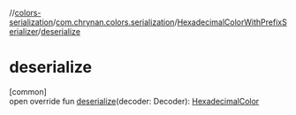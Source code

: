 //[colors-serialization](../../../index.md)/[com.chrynan.colors.serialization](../index.md)/[HexadecimalColorWithPrefixSerializer](index.md)/[deserialize](deserialize.md)

# deserialize

[common]\
open override fun [deserialize](deserialize.md)(decoder: Decoder): [HexadecimalColor](../../../../colors-core/colors-core/com.chrynan.colors/-hexadecimal-color/index.md)
